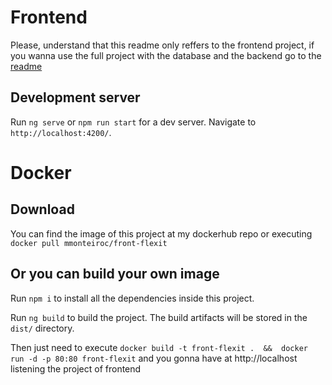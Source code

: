 # Frontend

Please, understand that this readme only reffers to the frontend project, if you wanna use the full project with the database and the backend
go to the [readme](https://github.com/mmonteiroc/Flexit-technical-test/blob/master/README.md)


## Development server

Run `ng serve` or `npm run start` for a dev server. Navigate to `http://localhost:4200/`. 


# Docker
## Download
You can find the image of this project at my dockerhub repo or executing ``docker pull mmonteiroc/front-flexit``
## Or you can build your own image
Run ``npm i`` to install all the dependencies inside this project.

Run `ng build` to build the project. The build artifacts will be stored in the `dist/` directory. 

Then just need to execute ```docker build -t front-flexit .  &&  docker run -d -p 80:80 front-flexit``` and you gonna have at http://localhost listening the project of frontend

